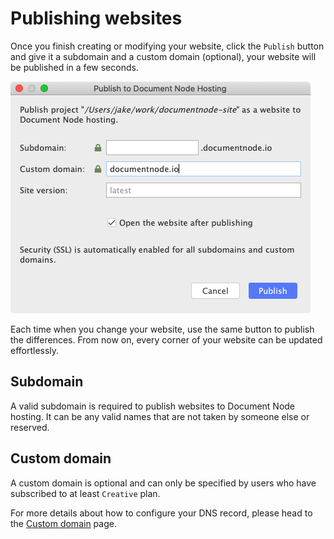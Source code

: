 # Publishing websites

Once you finish creating or modifying your website, click the `Publish` button and give it a subdomain and a custom domain (optional), your website will be published in a few seconds.

![Publish to Document Node Hosting](screen-1.3-publish-dialog.png)

Each time when you change your website, use the same button to publish the differences. From now on, every corner of your website can be updated effortlessly.

## Subdomain

A valid subdomain is required to publish websites to Document Node hosting. It can be any valid names that are not taken by someone else or reserved.

## Custom domain

A custom domain is optional and can only be specified by users who have subscribed to at least `Creative` plan.

For more details about how to configure your DNS record, please head to the [Custom domain](Custom%20domain.md) page.